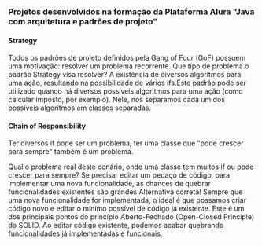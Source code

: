 <h3>Projetos desenvolvidos na formação da Plataforma Alura "Java com arquitetura e padrões de projeto"</h3>


<h4>Strategy</h4>
Todos os padrões de projeto definidos pela Gang of Four (GoF) possuem uma motivação: resolver um problema recorrente. Que tipo de problema o padrão Strategy visa resolver?
A existência de diversos algoritmos para uma ação, resultando na possibilidade de vários ifs.Este padrão pode ser utilizado quando há diversos possíveis algoritmos para uma ação (como calcular imposto, por exemplo). Nele, nós separamos cada um dos possíveis algoritmos em classes separadas.

<h4>Chain of Responsibility</h4>
 Ter diversos if pode ser um problema, ter uma classe que "pode crescer para sempre" também é um problema.

Qual o problema real deste cenário, onde uma classe tem muitos if ou pode crescer para sempre?
Se precisar editar um pedaço de código, para implementar uma nova funcionalidade, as chances de quebrar funcionalidades existentes são grandes
Alternativa correta! Sempre que uma nova funcionalidade for implementada, o ideal é que possamos criar código novo e editar o mínimo possível de código já existente. Este é um dos principais pontos do princípio Aberto-Fechado (Open-Closed Principle) do SOLID. Ao editar código existente, podemos acabar quebrando funcionalidades já implementadas e funcionais.
